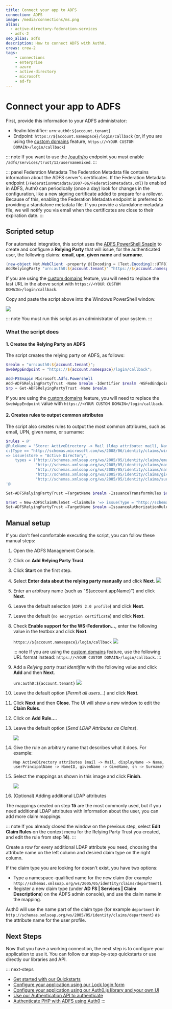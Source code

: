 ```yaml
---
title: Connect your app to ADFS
connection: ADFS
image: /media/connections/ms.png
alias:
  - active-directory-federation-services
  - adfs-2
seo_alias: adfs
description: How to connect ADFS with Auth0.
crews: crew-2
tags:
    - connections
    - enterprise
    - azure
    - active-directory
    - microsoft
    - ad-fs
---
```

# Connect your app to ADFS

First, provide this information to your ADFS administrator:

* Realm Identifier: `urn:auth0:${account.tenant}`
* Endpoint: `https://${account.namespace}/login/callback` (or, if you are using the [custom domains](/custom-domains) feature, `https://<YOUR CUSTOM DOMAIN>/login/callback`)

::: note
If you want to use the [/oauth/ro](/api/authentication/reference#resource-owner) endpoint you must enable `/adfs/services/trust/13/usernamemixed`.
:::

::: panel Federation Metadata
The Federation Metadata file contains information about the ADFS server's certificates. If the Federation Metadata endpoint (`/FederationMetadata/2007-06/FederationMetadata.xml`) is enabled in ADFS, Auth0 can periodically (once a day) look for changes in the configuration, like a new signing certificate added to prepare for a rollover. Because of this, enabling the Federation Metadata endpoint is preferred to providing a standalone metadata file. If you provide a standalone metadata file, we will notify you via email when the certificates are close to their expiration date.
:::

## Scripted setup

For automated integration, this script uses the [ADFS PowerShell SnapIn](http://technet.microsoft.com/en-us/library/adfs2-powershell-basics.aspx) to create and configure a **Relying Party** that will issue, for the authenticated user, the following claims: **email**, **upn**, **given name** and **surname**.

```powershell
(new-object Net.WebClient -property @{Encoding = [Text.Encoding]::UTF8}).DownloadString("https://raw.github.com/auth0/adfs-auth0/master/adfs.ps1") | iex
AddRelyingParty "urn:auth0:${account.tenant}" "https://${account.namespace}/login/callback"
```

If you are using the [custom domains](/custom-domains) feature, you will need to replace the last URL in the above script with `https://<YOUR CUSTOM DOMAIN>/login/callback`.

Copy and paste the script above into the Windows PowerShell window.

![](/media/articles/connections/enterprise/adfs/adfs-script.png)

::: note
You must run this script as an administrator of your system.
:::

### What the script does

#### 1. Creates the Relying Party on ADFS

The script creates the relying party on ADFS, as follows:

```powershell
$realm = "urn:auth0:${account.tenant}";
$webAppEndpoint = "https://${account.namespace}/login/callback";

Add-PSSnapin Microsoft.Adfs.Powershell
Add-ADFSRelyingPartyTrust -Name $realm -Identifier $realm -WSFedEndpoint $webAppEndpoint
$rp = Get-ADFSRelyingPartyTrust -Name $realm
```

If you are using the [custom domains](/custom-domains) feature, you will need to replace the `$webAppEndpoint` value with `https://<YOUR CUSTOM DOMAIN>/login/callback`.

#### 2. Creates rules to output common attributes

The script also creates rules to output the most common attribures, such as email, UPN, given name, or surname:

```powershell
$rules = @'
@RuleName = "Store: ActiveDirectory -> Mail (ldap attribute: mail), Name (ldap attribute: displayName), Name ID (ldap attribute: userPrincipalName), GivenName (ldap attribute: givenName), Surname (ldap attribute: sn)"
c:[Type == "http://schemas.microsoft.com/ws/2008/06/identity/claims/windowsaccountname", Issuer == "AD AUTHORITY"]
=> issue(store = "Active Directory",
    types = ("http://schemas.xmlsoap.org/ws/2005/05/identity/claims/emailaddress",
             "http://schemas.xmlsoap.org/ws/2005/05/identity/claims/name",
             "http://schemas.xmlsoap.org/ws/2005/05/identity/claims/nameidentifier",
             "http://schemas.xmlsoap.org/ws/2005/05/identity/claims/givenname",
             "http://schemas.xmlsoap.org/ws/2005/05/identity/claims/surname"), query = ";mail,displayName,userPrincipalName,givenName,sn;{0}", param = c.Value);
'@

Set-ADFSRelyingPartyTrust –TargetName $realm -IssuanceTransformRules $rules

$rSet = New-ADFSClaimRuleSet –ClaimRule '=> issue(Type = "http://schemas.microsoft.com/authorization/claims/permit", Value = "true");'
Set-ADFSRelyingPartyTrust –TargetName $realm –IssuanceAuthorizationRules $rSet.ClaimRulesString
```

## Manual setup

If you don't feel comfortable executing the script, you can follow these manual steps:

1. Open the ADFS Management Console.
1. Click on **Add Relying Party Trust**.
1. Click **Start** on the first step.
1. Select **Enter data about the relying party manually** and click **Next**.
    ![](/media/articles/connections/enterprise/adfs/adfs-importmanual.png)
1. Enter an arbitrary name (such as "${account.appName}") and click **Next**.
1. Leave the default selection (`ADFS 2.0 profile`) and click **Next**.
1. Leave the default (`no encryption certificate`) and click **Next**.
1. Check **Enable support for the WS-Federation...**, enter the following value in the textbox and click **Next**.

    `https://${account.namespace}/login/callback`
    ![](/media/articles/connections/enterprise/adfs/adfs-url.png)

    ::: note
    If you are using the [custom domains](/custom-domains) feature, use the following URL format instead: `https://<YOUR CUSTOM DOMAIN>/login/callback`.
    :::

1. Add a *Relying party trust identifier* with the following value and click **Add** and then **Next**.

    `urn:auth0:${account.tenant}`
    ![](/media/articles/connections/enterprise/adfs/adfs-identifier.png)

1. Leave the default option (*Permit all users...*) and click **Next**.
1. Click **Next** and then **Close**. The UI will show a new window to edit the **Claim Rules**.
1. Click on **Add Rule...**.
1. Leave the default option (*Send LDAP Attributes as Claims*).

    ![](/media/articles/connections/enterprise/adfs/adfs-sendldap.png)

1. Give the rule an arbitrary name that describes what it does. For example:

    `Map ActiveDirectory attributes (mail -> Mail, displayName -> Name, userPrincipalName -> NameID, givenName -> GiveName, sn -> Surname)`

1. Select the mappings as shown in this image and click **Finish**.

    ![](/media/articles/connections/enterprise/adfs/adfs-claimrules.png)

1. (Optional) Adding additional LDAP attributes

  The mappings created on step **15** are the most commonly used, but if you need additional LDAP attributes with information about the user, you can add more claim mappings.

::: note
If you already closed the window on the previous step, select **Edit Claim Rules** on the context menu for the Relying Party Trust you created, and edit the rule from step **14**).
:::

Create a row for every additional LDAP attribute you need, choosing the attribute name on the left column and desired claim type on the right column.

If the claim type you are looking for doesn't exist, you have two options:

* Type a namespace-qualified name for the new claim (for example `http://schemas.xmlsoap.org/ws/2005/05/identity/claims/department`).
* Register a new claim type (under **AD FS | Services | Claim Descriptions**) on the ADFS admin console), and use the claim name in the mapping.

Auth0 will use the name part of the claim type (for example `department` in `http://schemas.xmlsoap.org/ws/2005/05/identity/claims/department`) as the attribute name for the user profile.

## Next Steps

Now that you have a working connection, the next step is to configure your application to use it. You can follow our step-by-step quickstarts or use directly our libraries and API.

::: next-steps
* [Get started with our Quickstarts](/quickstarts)
* [Configure your application using our Lock login form](/libraries/lock)
* [Configure your application using our Auth0.js library and your own UI](/libraries/auth0js)
* [Use our Authentication API to authenticate](/api/authentication)
* [Authenticate PHP with ADFS using Auth0](https://auth0.com/authenticate/php/adfs)
:::
